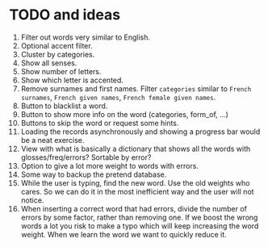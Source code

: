 # TODO and ideas

1. Filter out words very similar to English.
1. Optional accent filter.
1. Cluster by categories.
1. Show all senses.
1. Show number of letters.
1. Show which letter is accented.
1. Remove surnames and first names.
   Filter `categories` similar to `French surnames`, `French given names`, `French female given names`.
1. Button to blacklist a word.
1. Button to show more info on the word (categories, form_of, ...)
1. Buttons to skip the word or request some hints.
1. Loading the records asynchronously and showing a progress bar would be a neat exercise.
1. View with what is basically a dictionary that shows all the words with glosses/freq/errors? Sortable by error?
1. Option to give a lot more weight to words with errors.
1. Some way to backup the pretend database.
1. While the user is typing, find the new word.
   Use the old weights who cares.
   So we can do it in the most inefficient way and the user will not notice.
1. When inserting a correct word that had errors,
   divide the number of errors by some factor,
   rather than removing one.
   If we boost the wrong words a lot you risk to make a typo
   which will keep increasing the word weight.
   When we learn the word we want to quickly reduce it.
